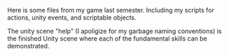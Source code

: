 Here is some files from my game last semester. Including my scripts for actions, unity events, and scriptable objects.

The unity scene "help" (I apoligize for my garbage naming conventions) is the finished Unity scene where each of the fundamental skills can be demonstrated.
